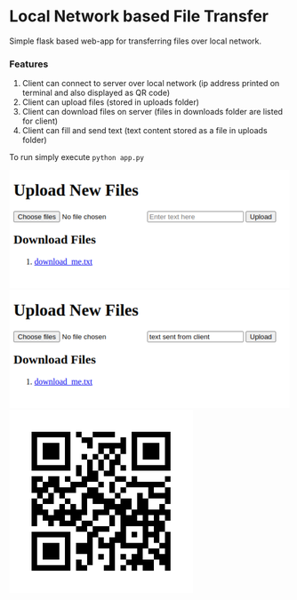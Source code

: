 # Local Network based File Transfer

Simple flask based web-app for transferring files over local network.  

### Features
1. Client can connect to server over local network (ip address printed on terminal and also displayed as QR code)
2. Client can upload files (stored in uploads folder)
3. Client can download files on server (files in downloads folder are listed for client)
4. Client can fill and send text (text content stored as a file in uploads folder)

To run simply execute `python app.py`

![App Screenshot](examples/app.png)
![Filled Text Input Screenshot](examples/txt_input_filled.png)
![Sample QR Code](examples/qr.png)